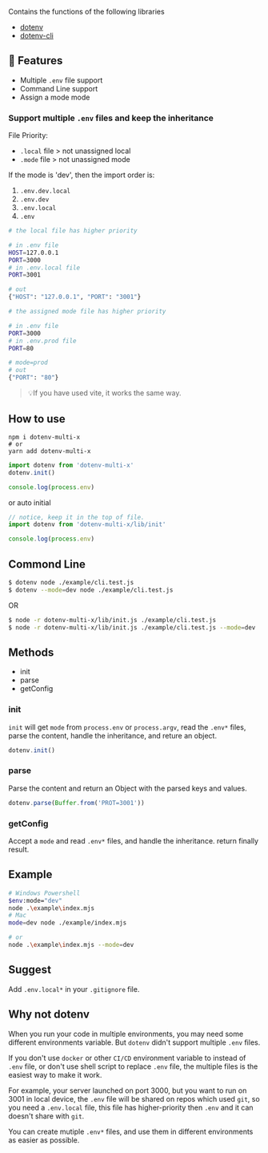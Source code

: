 Contains the functions of the following libraries

- [dotenv](https://github.com/motdotla/dotenv)
- [dotenv-cli](https://github.com/entropitor/dotenv-cli)

## 👋 Features

- Multiple `.env` file support
- Command Line support
- Assign a mode mode

### Support multiple `.env` files and keep the inheritance

File Priority:

- `.local` file > not unassigned local
- `.mode` file > not unassigned mode

If the mode is 'dev', then the import order is:

1. `.env.dev.local`
2. `.env.dev`
3. `.env.local`
4. `.env`

```bash
# the local file has higher priority

# in .env file
HOST=127.0.0.1
PORT=3000
# in .env.local file
PORT=3001

# out
{"HOST": "127.0.0.1", "PORT": "3001"}
```

```bash
# the assigned mode file has higher priority

# in .env file
PORT=3000
# in .env.prod file
PORT=80

# mode=prod
# out
{"PORT": "80"}
```

> 💡If you have used vite, it works the same way.



## How to use

```shell
npm i dotenv-multi-x
# or
yarn add dotenv-multi-x
```

```javascript
import dotenv from 'dotenv-multi-x'
dotenv.init()

console.log(process.env)
```

or auto initial

```javascript
// notice, keep it in the top of file.
import dotenv from 'dotenv-multi-x/lib/init'

console.log(process.env)
```

## Commond Line

```bash
$ dotenv node ./example/cli.test.js
$ dotenv --mode=dev node ./example/cli.test.js
```

OR

```bash
$ node -r dotenv-multi-x/lib/init.js ./example/cli.test.js
$ node -r dotenv-multi-x/lib/init.js ./example/cli.test.js --mode=dev
```

## Methods

- init
- parse
- getConfig

### init

`init` will get `mode` from `process.env` or `process.argv`, read the `.env*` files, parse the content, handle the inheritance, and reture an object.

```javascript
dotenv.init()
```

### parse

Parse the content and return an Object with the parsed keys and values.

```javascript
dotenv.parse(Buffer.from('PROT=3001'))
```

### getConfig

Accept a `mode` and read `.env*` files, and handle the inheritance. return finally result.

## Example

```bash
# Windows Powershell
$env:mode="dev"
node .\example\index.mjs
# Mac
mode=dev node ./example/index.mjs

# or
node .\example\index.mjs --mode=dev
```

## Suggest

Add `.env.local*` in your `.gitignore` file.

## Why not dotenv

When you run your code in multiple environments, you may need some different environments variable. But `dotenv` didn't support multiple `.env` files.

If you don't use `docker` or other `CI/CD` environment variable to instead of `.env` file, or don't use shell script to replace `.env` file, the multiple files is the easiest way to make it work.

For example, your server launched on port 3000, but you want to run on 3001 in local device, the `.env` file will be shared on repos which used `git`, so you need a `.env.local` file, this file has higher-priority then `.env` and it can doesn't share with `git`.

You can create mutiple `.env*` files, and use them in different environments as easier as possible.

